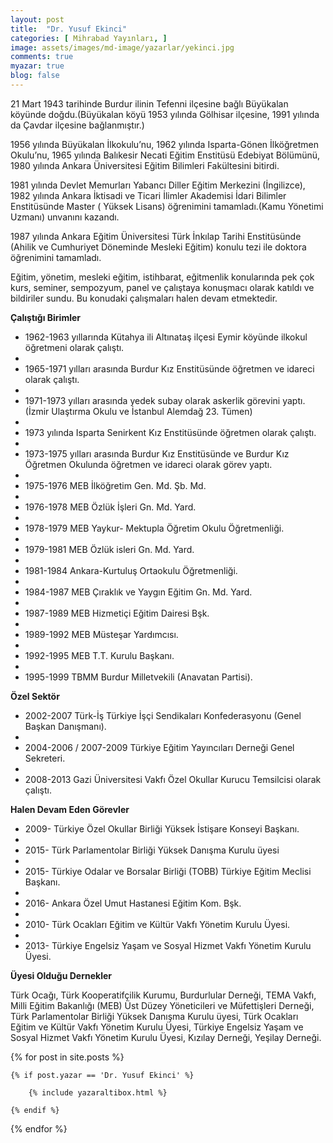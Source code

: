 ```yaml
---
layout: post
title:  "Dr. Yusuf Ekinci"
categories: [ Mihrabad Yayınları, ]
image: assets/images/md-image/yazarlar/yekinci.jpg
comments: true
myazar: true
blog: false
---
```


21 Mart 1943 tarihinde Burdur ilinin Tefenni ilçesine bağlı Büyükalan köyünde doğdu.(Büyükalan köyü 1953 yılında Gölhisar ilçesine, 1991 yılında da Çavdar ilçesine bağlanmıştır.)

1956 yılında Büyükalan İlkokulu’nu, 1962 yılında Isparta-Gönen İlköğretmen Okulu’nu, 1965 yılında Balıkesir Necati Eğitim Enstitüsü Edebiyat Bölümünü, 1980 yılında Ankara Üniversitesi Eğitim Bilimleri Fakültesini bitirdi.

1981 yılında Devlet Memurları Yabancı Diller Eğitim Merkezini (İngilizce), 1982 yılında Ankara İktisadi ve Ticari İlimler Akademisi İdari Bilimler Enstitüsünde Master ( Yüksek Lisans) öğrenimini tamamladı.(Kamu Yönetimi Uzmanı) unvanını kazandı.

1987 yılında Ankara Eğitim Üniversitesi Türk İnkılap Tarihi Enstitüsünde (Ahilik ve Cumhuriyet Döneminde Mesleki Eğitim) konulu tezi ile doktora öğrenimini tamamladı.

Eğitim, yönetim, mesleki eğitim, istihbarat, eğitmenlik konularında pek çok kurs, seminer, sempozyum, panel ve çalıştaya konuşmacı olarak katıldı ve bildiriler sundu. Bu konudaki çalışmaları halen devam etmektedir.

**Çalıştığı Birimler**

- 1962-1963 yıllarında Kütahya ili Altınataş ilçesi Eymir köyünde ilkokul öğretmeni olarak çalıştı.
- 
- 1965-1971 yılları arasında Burdur Kız Enstitüsünde öğretmen ve idareci olarak çalıştı.
- 
- 1971-1973 yılları arasında yedek subay olarak askerlik görevini yaptı.(İzmir Ulaştırma Okulu ve İstanbul Alemdağ 23. Tümen)
- 
- 1973 yılında Isparta Senirkent Kız Enstitüsünde öğretmen olarak çalıştı.
- 
- 1973-1975 yılları arasında Burdur Kız Enstitüsünde ve Burdur Kız Öğretmen Okulunda öğretmen ve idareci olarak görev yaptı.
- 
- 1975-1976 MEB İlköğretim Gen. Md. Şb. Md.
- 
- 1976-1978 MEB Özlük İşleri Gn. Md. Yard.
- 
- 1978-1979 MEB Yaykur- Mektupla Öğretim Okulu Öğretmenliği.
- 
- 1979-1981 MEB Özlük isleri Gn. Md. Yard.
- 
- 1981-1984 Ankara-Kurtuluş Ortaokulu Öğretmenliği.
- 
- 1984-1987 MEB Çıraklık ve Yaygın Eğitim Gn. Md. Yard.
- 
- 1987-1989 MEB Hizmetiçi Eğitim Dairesi Bşk.
- 
- 1989-1992 MEB Müsteşar Yardımcısı.
- 
- 1992-1995 MEB T.T. Kurulu Başkanı.
- 
- 1995-1999 TBMM Burdur Milletvekili (Anavatan Partisi).

**Özel Sektör**

- 2002-2007 Türk-İş Türkiye İşçi Sendikaları Konfederasyonu (Genel Başkan Danışmanı).
- 
- 2004-2006 / 2007-2009 Türkiye Eğitim Yayıncıları Derneği Genel Sekreteri.
- 
- 2008-2013 Gazi Üniversitesi Vakfı Özel Okullar Kurucu Temsilcisi olarak çalıştı.

**Halen Devam Eden Görevler**

- 2009- Türkiye Özel Okullar Birliği Yüksek İstişare Konseyi Başkanı.
- 
- 2015- Türk Parlamentolar Birliği Yüksek Danışma Kurulu üyesi
- 
- 2015- Türkiye Odalar ve Borsalar Birliği (TOBB) Türkiye Eğitim Meclisi Başkanı.
- 
- 2016- Ankara Özel Umut Hastanesi Eğitim Kom. Bşk.
- 
- 2010- Türk Ocakları Eğitim ve Kültür Vakfı Yönetim Kurulu Üyesi.
- 
- 2013- Türkiye Engelsiz Yaşam ve Sosyal Hizmet Vakfı Yönetim Kurulu Üyesi.

**Üyesi Olduğu Dernekler**

Türk Ocağı, Türk Kooperatifçilik Kurumu, Burdurlular Derneği, TEMA Vakfı, Milli Eğitim Bakanlığı (MEB) Üst Düzey Yöneticileri ve Müfettişleri Derneği, Türk Parlamentolar Birliği Yüksek Danışma Kurulu üyesi, Türk Ocakları Eğitim ve Kültür Vakfı Yönetim Kurulu Üyesi, Türkiye Engelsiz Yaşam ve Sosyal Hizmet Vakfı Yönetim Kurulu Üyesi, Kızılay Derneği, Yeşilay Derneği.


<div class="row">

{% for post in site.posts %}

    {% if post.yazar == 'Dr. Yusuf Ekinci' %}

        {% include yazaraltibox.html %}

    {% endif %}

{% endfor %}
</div>